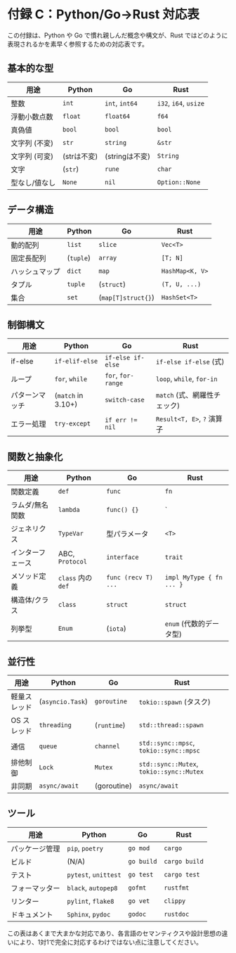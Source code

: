 # 付録 C：Python/Go→Rust 対応表

この付録は、Python や Go で慣れ親しんだ概念や構文が、Rust ではどのように表現されるかを素早く参照するための対応表です。

## 基本的な型

| 用途 | Python | Go | Rust |
|---|---|---|---|
| 整数 | `int` | `int`, `int64` | `i32`, `i64`, `usize` |
| 浮動小数点数 | `float` | `float64` | `f64` |
| 真偽値 | `bool` | `bool` | `bool` |
| 文字列 (不変) | `str` | `string` | `&str` |
| 文字列 (可変) | (strは不変) | (stringは不変) | `String` |
| 文字 | (`str`) | `rune` | `char` |
| 型なし/値なし | `None` | `nil` | `Option::None` |

## データ構造

| 用途 | Python | Go | Rust |
|---|---|---|---|
| 動的配列 | `list` | `slice` | `Vec<T>` |
| 固定長配列 | (`tuple`) | `array` | `[T; N]` |
| ハッシュマップ | `dict` | `map` | `HashMap<K, V>` |
| タプル | `tuple` | (`struct`) | `(T, U, ...)` |
| 集合 | `set` | (`map[T]struct{}`) | `HashSet<T>` |

## 制御構文

| 用途 | Python | Go | Rust |
|---|---|---|---|
| if-else | `if-elif-else` | `if-else if-else` | `if-else if-else` (式) |
| ループ | `for`, `while` | `for`, `for-range` | `loop`, `while`, `for-in` |
| パターンマッチ | (`match` in 3.10+) | `switch-case` | `match` (式、網羅性チェック) |
| エラー処理 | `try-except` | `if err != nil` | `Result<T, E>`, `?` 演算子 |

## 関数と抽象化

| 用途 | Python | Go | Rust |
|---|---|---|---|
| 関数定義 | `def` | `func` | `fn` |
| ラムダ/無名関数 | `lambda` | `func() {}` | `|| {}` (クロージャ) |
| ジェネリクス | `TypeVar` | 型パラメータ | `<T>` |
| インターフェース | ABC, `Protocol` | `interface` | `trait` |
| メソッド定義 | `class` 内の `def` | `func (recv T) ...` | `impl MyType { fn ... }` |
| 構造体/クラス | `class` | `struct` | `struct` |
| 列挙型 | `Enum` | (`iota`) | `enum` (代数的データ型) |

## 並行性

| 用途 | Python | Go | Rust |
|---|---|---|---|
| 軽量スレッド | (`asyncio.Task`) | `goroutine` | `tokio::spawn` (タスク) |
| OS スレッド | `threading` | (`runtime`) | `std::thread::spawn` |
| 通信 | `queue` | `channel` | `std::sync::mpsc`, `tokio::sync::mpsc` |
| 排他制御 | `Lock` | `Mutex` | `std::sync::Mutex`, `tokio::sync::Mutex` |
| 非同期 | `async/await` | (goroutine) | `async/await` |

## ツール

| 用途 | Python | Go | Rust |
|---|---|---|---|
| パッケージ管理 | `pip`, `poetry` | `go mod` | `cargo` |
| ビルド | (N/A) | `go build` | `cargo build` |
| テスト | `pytest`, `unittest` | `go test` | `cargo test` |
| フォーマッター | `black`, `autopep8` | `gofmt` | `rustfmt` |
| リンター | `pylint`, `flake8` | `go vet` | `clippy` |
| ドキュメント | `Sphinx`, `pydoc` | `godoc` | `rustdoc` |

この表はあくまで大まかな対応であり、各言語のセマンティクスや設計思想の違いにより、1対1で完全に対応するわけではない点に注意してください。

